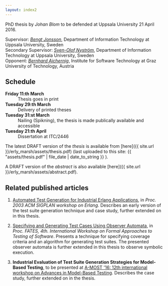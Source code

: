 ```yaml
---
layout: index2
---
```


<script>
  (function(i,s,o,g,r,a,m){i['GoogleAnalyticsObject']=r;i[r]=i[r]||function(){
  (i[r].q=i[r].q||[]).push(arguments)},i[r].l=1*new Date();a=s.createElement(o),
  m=s.getElementsByTagName(o)[0];a.async=1;a.src=g;m.parentNode.insertBefore(a,m)
  })(window,document,'script','//www.google-analytics.com/analytics.js','ga');

  ga('create', 'UA-72383635-1', 'auto');
  ga('send', 'pageview');

</script>

PhD thesis by _Johan Blom_
to be defended at Uppsala University 21 April 2016.

Supervisor: [_Bengt Jonsson_](http://user.it.uu.se/~bengt/),
Department of Information Technology at Uppsala University, Sweden  
Secondary Supervisor: [_Sven-Olof Nystr&ouml;m_](http://user.it.uu.se/~svenolof/),
Department of Information Technology at Uppsala University, Sweden  
Opponent: [_Bernhard Aichernig_](http://aichernig.blogspot.se/),
Institute for Software Technology at Graz University of Technology, Austria  

## Schedule
<dl>
  <dt><strong>Friday 11:th March</strong></dt>
  <dd>Thesis goes in print</dd>
  <dt><strong>Tuesday 29:th March</strong></dt>
  <dd>Delivery of printed theses</dd>
  <dt><strong>Tuesday 31:st March</strong></dt>
  <dd>Nailing (Spikning), the thesis is made publically available and
  	      accessible</dd>
  <dt><strong>Tuesday 21:th April</strong></dt>
  <dd>Dissertation at ITC/2446 </dd>
</dl>


The latest DRAFT version of the *thesis* is available from
[here]({{ site.url }}/erly_marsh/assets/thesis.pdf)
(last uploaded to this site: {{ "assets/thesis.pdf" | file_date | date_to_string }}
).

A DRAFT version of the *abstract* is also available
[here]({{ site.url }}/erly_marsh/assets/abstract.pdf).


## Related published articles
1. [Automated Test Generation for Industrial Erlang Applications](http://www.erlang.se/workshop/2003/paper/p8-blom.pdf), in *Proc. 2003 ACM SIGPLAN workshop on Erlang*.
Describes an early version of the test suite generation
technique and case study, further extended on in this thesis.

2. [Specifying and Generating Test Cases Using Observer Automata](https://www.researchgate.net/profile/Johan_Blom/publication/221366289_Specifying_and_Generating_Test_Cases_Using_Observer_Automata/links/0912f51125b2b1e490000000.pdf?origin=publication_detail&ev=pub_int_prw_xdl&msrp=eiWpg8nw2xhdLZgtpuhRzdtBks422t1d2gUpYZaB55KqqeFh4mgOgWt_6p6XOZM30opmzzen6ek7kddjbf6iVw.EZhlQzvYKyHob7dD2FHy2nTiekZkhmzNMb_51Vc6TNQ95NCIrJXlREe0FWWdYRnzu1APS3558Ws0cdSGvZC4zw.ucEk3kb-NMI0QuYb5LiBt2gdc_fnsXyceMNxaLG5yGy-IRaZ3SBEjF0UHSZ55RHjC_6gbmfAzYq7kX81FOKjPg), in *Proc. FATES, 4th. International Workshop on Formal Approaches to Testing of Software*.
Presents a technique for specifying coverage criteria and
an algorithm for generating test suites.
The presented observer automata is further extended in this thesis to
observe symbolic execution.

3. **Industrial Evaluation of Test Suite Generation Strategies
for Model-Based Testing**, to be presented at [A-MOST '16: 12th international workshop on Advances in Model-Based Testing](https://sites.google.com/site/amostw2016/). 
Describes the case study, further extended on in the thesis.